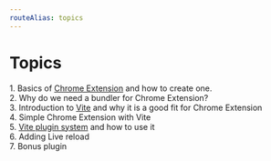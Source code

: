 ```yaml
---
routeAlias: topics
---
```


# Topics

<div mt-5 v-click>
1. Basics of <a target="_blank" href="https://developer.chrome.com/docs/extensions/get-started">Chrome Extension</a> and how to create one.
</div>

<div mt-5 v-click>
2. Why do we need a bundler for Chrome Extension?
</div>

<div mt-5 v-click>
3. Introduction to <a target="_blank" href="https://vitejs.dev/">Vite</a> and why it is a good fit for Chrome Extension
</div>

<div mt-5 v-click>
4. Simple Chrome Extension with Vite
</div>

<div mt-5 v-click>
5. <a target="_blank" href="https://vitejs.dev/guide/api-plugin.html">Vite plugin system</a> and how to use it
</div>

<div mt-5 v-click>
6. Adding Live reload
</div>

<div mt-5 v-click>
7. Bonus plugin
</div>
